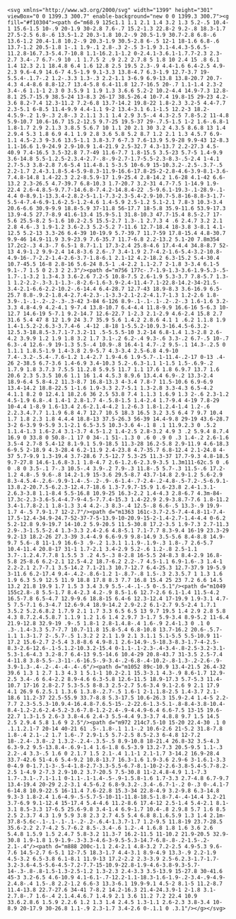 `<svg xmlns="http://www.w3.org/2000/svg" width="1399" height="301" viewBox="0 0 1399.3 300.7" enable-background="new 0 0 1399.3 300.7"><g fill="#f10304"><path d="m68.9 125c1.1 1.1 2.1 1.4 3.2 1.3 5.2-.5 10.4-1 15.6-1.5 10-.9 20-1.9 30-2.8 7.6-.7 15.2-1.3 22.8-2 9.2-.8 18.3-1.7 27.5-2.5 6.8-.6 13.5-1.2 20.3-1.8 10.2-.9 20.5-1.9 30.7-2.8 6.8-.6 13.6-1.2 20.4-1.8 10.2-.9 20.3-1.9 30.5-2.8 6-.5 12-1 18-1.6 6.8-.6 13.7-1.2 20.5-1.8 1-.1 1.9-.1 2.8-.3 2-.5 3-1.9 3.1-4.4.3-5.6.5-11.2.8-16.7.3-5.4.7-10.8 1.1-16.2.1-1.2 0-2.4.1-3.6.1-1.7.7-2.3 2.3-2.7 3.4-.7 6.7-.9 10 .1 1.7.5 2 .9 2.2 2.7.8 5 1.8 10 2.4 15 .8 6.1 1.4 12.3 2.1 18.4.8 6.4 1.6 12.8 2.5 19.5 2.3-.9 4.4-1.6 6.4-2.5 4.9-2.3 9.6-4.9 14.6-7 4.5-1.9 9.1-3.3 13.8-4.7 6.3-1.9 12.7-3.7 19-5.5.4-.1.7-.2 1.2-.3.3 1.3-.3 2.2-1.1 3-6.9 6.9-13.8 13.8-20.7 20.7-4.3 4.4-8.6 8.8-12.7 13.4-5.8 6.4-11.8 12.7-16.5 20-.7 1.1-1.4 2.3-2 3.4-.6 1.1-1 2.3 0 3.5.9 1 1.9 1.3 3.6.6 5.2-2 10.2-4.4 14.9-7.3 12.8-8.1 25.7-15.9 38.5-24 13-8.3 26-17 38.5-26.4 10-7.4 19.8-15 29-23 4.2-3.6 8.2-7.4 12.3-11.2 7.2-6.8 13.7-14.2 19.8-22 1.8-2.3 3.2-5 4.4-7.7 2.3-5.1 6-8.5 11.4-9.9 4.4-1.1 9-2 13.4-3.1 6.1-1.5 12.2-3 18.2-4.5.9-.2 1.9-.3 2.8-.3 2.1.1 3.1 1.4 2.9 3.5-.4 4.3-2.5 7.8-5.2 11-4.8 5.9-10.7 10.6-16.7 15.2-12.5 9.7-25 19.5-37 29-.7.5-1.5 1-2 1.6-.6.8-1 1.8-1.7 2.9 2.1.3 3.8.5 5.6.7 10 1.1 20 2.1 30 3.2 4.3.5 8.6.8 13 1.4 2.9.4 5.3 1.8 6.9 4.1 1.9 2.8 3.6 5.8 5.2 8.7 1.2 2.1 1.3 4.5.7 6.9-1.1 4.5-2.3 9-3.6 13.5-1.1 3.8-3.7 6-7.3 7.6-13.9 5.9-28 9.9-43 12-8.3 1.1-16.6 1.9-24.9 2.9-10.9 1.4-21.9 2.5-32.7 4.3-13.7 2.2-27.3 4.5-40.9 7.4-16.5 3.5-32.8 7.7-49 11.6-7.7 1.8-15.5 3.5-23 5.7-5 1.4-9.9 3.6-14.8 5.5-1.2.5-2.3.4-2.7-.8-.9-2.7-1.7-5.5-2.3-8.3-.5-2.4 1-4.1 2.7-5.3 3.8-2.8 7.6-5.4 11.4-8.1 5-3.5 10-6.9 15-10.3.2-.2.5-.3.7-.5 2.2-1.7 2.4-3.1.8-5.4-5.9-8.3-11.9-16.6-17.8-25-2-2.8-4.6-3.9-8.1-3.6-7.4.8-14.8 1.4-22.3 2.2-8.5.9-17 1.9-25.4 2.8-14.2 1.6-28 4.1-42 6.6-13.2 2.3-26.5 4.7-39.7 6.8-10.3 1.7-20.7 3.2-31 4.7-7.5 1-14.9 1.9-22.4 2.6-4.8.5-9.7.7-14.6.8-7.4.2-14.8.4-22 .5-9.6.1-19.3-.1-28.9-.1-4.4 0-8.9.1-13.3.4-2.8.2-5-1.1-7.3-2.3-5.4-2.9-10.7-5.8-16-8.8-3-1.7-5.5-4-7.4-6.9-1.6-2.5-1.2-4.6 1.4-5.9 2.5-1.2 5.1-2.1 7.8-3 10.3-3.4 20.6-6.6 30.9-9.9 18.8-5.9 37-11.8 56-17.7 18-5.8 35.9-11.6 53.9-17.3 13.9-4.5 27.7-8.9 41.6-13.4 15.9-5.1 31.8-10.3 47.7-15.4 8.5-2.7 17-5.6 25.5-8.2 5-1.6 10.2-2.5 15.5-2.7 1.3-.1 2.7.3 4 .6 2.4.7 3.2 2.1 2.8 4.6-.3 1.9-1.2 3.6-2.3 5.2-5.2 7-11.6 12.7-18.4 18-3.8 3-8.1 4.1-12.5 5.2-13 3.3-26 6.4-39 10-19.9 5.7-39.7 11.7-59 17.8-15.4 4.8-30.7 9.9-46 14.9-11.9 3.9-23.9 7.6-35.7 11.7-6.8 2.2-13.2 5.1-20 7.8m354 17.2c2-.3 4.3-.7 6.5-1 8.7-1.1 17.3-2.4 25.8-4.6 17.4-4.4 34.8-8.7 52-13 4.9-1.2 9.9-2.4 14.8-3.6 2.6-.7 3.4-1.9 2.7-4.2-1.6-5.4-3.2-10.8-4.9-16-.7-2.2-1.4-2.6-3.7-1.8-6.1 2.1-12 4.2-18.2 6.3-15.2 5.4-30.4 10.7-45.5 16-8 2.8-16 5.6-24 8.5-1 .4-2.2 1.1-2.7 2-1.8 3-3.4 6.1-5 9.1-.7 1.5 0 2.3 2 2.3"/><path d="m756 177c-.7-1.9-1.3-3.6-1.9-5.3-.5-1.7-.1-3.2 1.3-4.3 3.6-2.6 7.2-5 10.8-7.5 2.6-1.9 5.3-3.7 7.8-5.7 1.3-1 1.2-2.2-.3-3.1-1.3-.8-2.6-1.6-3.9-2.4-11.4-7.1-22.8-14.2-34-21.5-3.4-2.1-6.6-2.2-10.2-.6-14.4 6.4-28.7 12.7-43 18.9-8.3 3.6-16.9 6.5-25.7 8.8-.9.2-1.8.4-2.7.4-2.3-.1-3.3-2.1-2.2-4.1.7-1.3 1.2-2.6 1.8-3.9-.1-.1-.2-.2-.3-.3-42 3-84 6-126 8.9-.1-.1-.1-.2-.2-.3 1.6-1.6 3.2-3.3 4.8-4.9 4.2-4.1 9-7.4 13.8-10.7 6.4-4.4 11.8-9.9 16.6-16 5-6.3 10-12.7 14.6-19 5-7.1 9.2-14.7 12.6-22.7 1-2.3 2.1-2.9 4.6-2.4 15.8 2.7 31.6 5.4 47 8 12 1.9 24 3.7 35.9 5.6 1.4.2 2.8.6 4.1 1 .6.2 1.1.8 1.9 1.4-1.5.2-2.6.3-3.7.4-6 .4-12 .8-18 1-5.5.2-10.9.3-16.4.5-6.3.2-12.5.3-18.8.5-3.7.1-7.3.2-11 .5-5.5.5-10 3.2-14 6.8-1.4 1.3-2.8 2.6-4.2 3.9.9 1.2 1.9 1.8 3.2 1.7 3.1-.2 6.2-.4 9.3-.6 3.3-.2 6.7-.5 10-.7 6.3-.4 12.6-.9 19-1.3 5.5-.4 10.9-.8 16.4-1 4.7-.2 9.5-.1 14.3-.2.5 0 1.1.1 1.8.5-1.9 1.4-3.8 2.9-5.7 4.3-3.4 2.5-6.8 4.9-10 7.4-.3.2-.5.4-.7.6-1.2 1.4-2.7 1.9-4.6 1.9-5.7-.1-11.4-.2-17 0-13 .4-26 2-38.5 6.7-3.6 1.4-6.9 3.4-10.3 5.2-.6.3-1.1 1-1.5 1.5-.6.9-.2 1.7.9 1.8 3.7.3 7.5.5 11.2.8 5.9.5 11.7 1.1 17.6 1.8 6.9.7 13.7 1.6 20.6 2.3 5.3.5 10.6 1.1 16 1.4 4.5.3 8.9.6 13.4.4 6.9-.2 13.3-2.4 18.9-6.4 5.8-4.2 11.3-8.7 16.8-13.3 4-3.4 7.8-7 11.5-10.6 6.9-6.9 13.4-14.2 18.8-22.5 1-1.6 1.9-3.3 2.7-5.1 1.3-2.8 3.3-4.3 6.5-4.2 4.1.1 8.2 0 12.4.1 18.2.6 36 2.5 53.8 7.4 1.1.3 1.6.9 1.3 2-.6 2.3-1.2 4.5-1.9 6.8-.4 1.4-1 2.8-1.7 4-.5.8-1.5 1.4-2.4 1.7-9.4 4-19 7.8-29 10-4.4 1-8.9 1.6-13.4 2.6-2.1.4-4.2 1.2-6.3 1.8-1.2.4-1.4 1.2-.6 2.2.3.4.7.7 1.1.9 6.8 4.7 12.7 10.5 18.3 16.5 3.2 3.5 6.4 7 9.7 10.4 1.7 1.8 2.3 1.8 4.4.4 18.8-13 37.5-26.3 56-39 14.4-9.8 29-19 43.6-28.7 3-2 6-3.9 9-5.9 3.1-2.1 6.5-3.5 10.3-3.6 4-.1 8 .1 11.9.2.3 0 .5.2 1.1.4-1.3 1.6-2.4 3.1-3.7 4.5-1.2 1.4-2.5 2.8-3.2 4.9 3 .2 5.9.4 8.7.4 16.9 0 33.8 0 50.8-.1 17 0 34-.1 51-.1.3 0 .6 0 .9 0 .3 1.4-.2 2.6-1.6 3.5-4 2.7-8 5.4-12 8.1-9.1 5.9-18.5 11.3-28 16.2-5.8 2.9-11.9 4.6-18.3 6-9.5 2-18.9 4.3-28.4 6.2-11.9 2.4-23.8 4.7-35.7 6.8-12.4 2.1-24.8 4-37 5.7-9.9 1.3-19.4 3.7-28.6 7.5-12.7 5.3-25 11.3-37 17.7-9.3 4.8-18.5 9.7-27.8 14.6-1.6.8-3.1 1.8-4.7 2.6-1.2.6-2.3.9-3.5 1.3m111-62c.5 0 .6 0 .8 0 3.5-.1 7-.3 10.5-.4 3.9-.2 7.9-.3 11.8-.5 5.7-.3 11.5-.6 17.2-1.2 4.8-.5 9.6-.8 14.2-1.9 15-3.6 29.5-8.7 43.7-14.8 2.9-1.2 5.6-2.9 8.3-4.5.4-.2.6-.9.9-1.4-.5-.2-.9-.6-1.4-.7-2.4-.2-4.8-.5-7.2-.5-6.9.1-13.8.2-20.7.5-6.2.3-12.4.7-18.6 1.3-7.9.7-15.9 1.6-23.8 2.4-1.3.1-2.6.3-3.8 1.1-8.4 5.5-16.8 10.9-25 16.3-2.2 1.4-4.3 2.8-6.7 4.3m-84-17.3c-2.3-3.6-5.4-4.7-9-4.5-7.7.4-15.3 1.4-22.9 2.9-3.8.7-7.6 1.8-11.2 3.4-1.7.8-2.1 1.8-1.3 3.4 4.2-.3 8.3-.4 12.5-.8 6.6-.5 13.3-.9 19.9-1.7 4-.5 7.9-1.7 12-2.7"/><path d="m1363 161c-3.7-2.5-7.4-4.8-11-7.4-17.5-12.4-34.9-24.7-52-37-7-5-13.9-10-20.9-15-2-1.4-2.7-1.4-4.4 0-6.2 5.2-12.8 9.9-19.7 14-10.2 5.9-20.5 11.5-30.8 17.2-3.5 1.9-7.3 2.7-11.3 2.9-.3-1.5.5-2.4 1.3-3.3 2.4-2.6 4.8-5.1 7.1-7.7 8.3-9.4 16-19 23.3-29 9.2-13 18.2-26 27.3-39 3.4-4.9 6.6-9.9 9.8-14.9 3.5-5.6 8.4-8.8 14.9-9.7 5.6-.8 11-1.9 16.6-3 .9-.2 1.3.1 1.1.9-.1.9-.3 1.8-.7 2.6-5.7 10.4-11.4 20.8-17 31-1 1.7-2.1 3.4-2.9 5.2-.6 1.2-.8 2.5-1.1 3.7-.1.2.4.7.7.8 1.5.5 3 .2 4.5-.3 8-2.8 16-5.5 24-8.3 8.4-2.9 16.8-5.8 25-8.6 6.2-2.1 12.5-4.2 18.7-6.2 2.2-.7 4.5-1.1 6.9-1.6-.3 1.4-1 2.2-2.1 2.7-7.1 3.5-14.2 7.1-21.3 10.7-12.7 6.4-25.3 12.7-37.9 19-5.9 3-11.6 6.2-17.4 9.4-.4.2-.8.6-1.2 1-.8.7-.8 1.5-.3 2.3.5.7 1 1.3 1.6 1.9 6.3 5.9 12.5 11.9 18.8 17.8 8.3 7.7 16.8 15.4 25 23 7.2 6.6 14.5 13.2 21.8 19.9 1.7 1.5 3 3.4 3.9 5.5-.4-.1-.5 0-.5.1"/><path d="m1049 155c2.8-.8 5.5-1.7 8.4-2.3 4.2-.9 8.5-1.6 12.7-2.6 6.1-1.4 11.5-4.2 16.5-7.8 6.5-4.7 12.9-9.6 18.8-15 6.4-6 12.3-12.4 17-19.9 1.9-3.1 4.7-5 7.5-7.1 6.3-4.7 12.6-9.4 18.9-14.2 2.9-2.2 6.1-2.7 9.5-2.4 1.7.1 3.5.2 5.2.6.8.2 1.7.9 2.1 1.7 3.3 6.5 6.5 13 9.7 19.5 1.4 2.9 2.8 5.8 4.3 8.7.2.4.5.8.7 1.1.9 1.2 1.6 1.4 2.9.7 3-1.7 5.9-3.4 8.9-5.2 11-6.4 21.9-12.8 32.9-19 .9-.5 1.8-1 2.8-1.4.8-.4 1.6-.9 2.4-1.3 0 .1 0 .3-.1.4-3.3 5.7-7.7 10.7-11.8 15.8-5.4 6.8-10.8 13.7-16.2 20.6-.5.7-1.1 1.3-1.7 2-.5.7-.5 1.3.2 2 2.1 1.9 2.1 3.1.1 5.1-5.5 5.5-10.9 11-17.2 15.6-2.7 2-5.4 3.8-8.6 4.9-8.1 2.6-14.9-.5-18.3-8.3-1.7-4-2.5-8.3-2.6-12.6-.1-5.1.2-10.3.2-15.4 0-1.1-.1-2.3-.4-3.4-.8-2.5-3.2-3.1-5.3-1.6-4.3 3.2-8.7 6.4-13 9.5-14.6 10.4-29 20.8-43.7 31-3.5 2.5-7.4 4-11.8 3.8-5.5-.3-11-.6-16.5-.9-3.4-.2-6.8-.4-10.2-.8-1.3-.2-2.6-.9-3.9-1.3-.4-.2-.4-.4-.4-.6"/><path d="m1052 89c-10.9 13.4-21.5 26.4-32 39.6 1.3 1 2.7 1.3 4.3 1 5.1-1 10.2-2.1 15.3-3.1 4.3-.9 8.6-1.7 12.9-2.5 3.4-.6 6.4-2.2 8.9-4.6 6.3-5.8 12.6-11.5 18.9-17.3 5.7-5.3 11.4-10.7 17-16 2.8-2.7 5.3-5.5 8-8.3 2.5-2.7 5.6-3.4 9.1-2.6 9 2.1 17.9 4.1 26.9 6.2.5.1 1.3.6 1.3.8-.2.7-.5 1.6-1 2-1.1.8-2.5 1.4-3.7 2.1-18.6 11.2-37 22.5-55.9 33.7-8.8 5.3-17.5 10.6-26.3 15.9-2.4 1.4-5 2.2-7.7 2.3-5.5.3-10.9.4-16.4.8-7.6.5-15-.2-22.6-1.3-5.1-.8-8.4-3.8-10.4-8.4-1.2-2.6-2.4-5.2-3.6-7.8-1.2-2.4-.9-4.4.9-6.4 6.6-7.5 13-15 19.6-22.7 1.3-1.5 2.6-3 3.8-4.6 2.4-3 5.5-4.4 9.3-3.7 4.8.8 9.7 1.5 14.5 2.5 2.9.4 5.8 1.6 9 2.5"/><path d="m972 214c7.5-10 15-20 22.4-30 .1 0 .1.1.2.1-7 20-14 40-21 61 .5-.1.8-.1 1.1-.2 10.6-2.6 21-5.2 31.8-7.8 1.8-.4 2.1-.2 1.7 1.6-.7 2.9-1.5 5.7-2.5 8.5-2.3 6-4.8 12-7.2 18-.2.4-.3.8-.2 1.3.2-.2.4-.3.5-.5 8.9-10.8 18-21.4 26.8-32 3.5-4.3 6.3-9.2 9.5-13.8.4-.6.9-1.4 1.6-1.8 6.5-3.9 13.2-7.3 20.5-9.5 1.1-.3 2.2-.4 3.3-.5 1.6 0 2.1.7 1.5 2.1-.4 1.1-1 2.1-1.7 3-14.2 16.9-28.4 33.7-42.6 51-4.6 5.4-9.2 10.8-13.7 16.3-1.6 1.9-3.6 2.9-6 3-1.6.1-3.3 0-4.9 0-1.7.1-3-.5-4-1.8-2.7-3.3-5.5-6.7-8.1-10-2-2.6-3.8-5.4-5.7-8.2-2.5 1-4.9 2-7.3 2.9-10.2 3.7-20.5 7.5-30.8 11-2.4.8-4.9 1.1-7.3 1.7-.3.1-.7.1-1.1 0-1.1-.1-1.4-.5-.9-1.5.8-1.6 1.7-3.3 2.7-4.8 6.7-9.7 13.4-19.4 20-29 2.2-3.1 4.5-6.2 6.8-9.3.2-.3.4-.6.7-1-.2 0-.3 0-.4.1-7 6-14.8 10.9-22.5 16-11.4 7.6-22.8 15.3-34 22.8-4.9 3.2-9.8 6.3-14.8 9.3-3 1.8-2.4 1.6-4.9-.5-5.7-5-10-11-11.8-18.5-1.8-7.4-.4-14.4 3.2-21 3.7-6.9 9.1-12.4 15-17.4 5.4-4.6 11.2-8.6 17.4-12 2.5-1.4 5.4-2.1 8.1-3.1 8.5-3.3 17-6.5 25.6-9.8 3.4-1.4 6.9-1.7 10.4-.8 2.9.8 5.7 1.6 8.5 2.5 2.3.7 4.3 1.9 5.9 3.8 2.3 2.7 4.5 5.4 6.8 8.1.6.5.9 1.3 1.4 2.1m-37.8-5.6c-.1-.1-.1-.1-.2-.2-.6.4-1.3.7-1.7 1.2-9.5 11.8-19 23.7-28.5 35.6-2.2 2.7-4.2 5.7-6.2 8.5-.3.4-.6 1.2-.4 1.6.8 1.8 1.6 3.6 2.6 5.4.8 1.5.9 1.5 2.4.7 5.8-3.2 11.3-7 16.2-11.5 11-10.2 21.9-20.5 32.9-30.8 1.9-1.8 1.9-1.9-.3-3.3-4.6-3-9.5-5.3-14.7-6.8-.8-.2-1.5-.2-2.1-.4"/><path d="m888 200c-1.1 2.4-2.1 4.8-3.2 7.2-2.5 4.9-5.3 9.6-7.6 14.5-2.7 6-5.1 12-7.5 18.3-1.7 4.4-3.1 8.9-4.9 13.3-.9 2.2-1.9 4.5-3.2 6.5-3.8 6.1-8.1 11.9-13 17.2-2.2 2.3-3.9 2.5-6.2.3-1.7-1.7-3.2-3.6-4.5-5.6-4.5-7.2-7.7-15-10.9-22.8-1.9-4.6-3.8-9.3-5.7-14-.3-.8-.8-1.5-1.3-2.5-1.2 1.3-2.3 2.4-3.3 3.5-13.9 15-27.8 30-41.6 45-3 3.2-6.5 4.6-10.9 4.1-6.1-.7-12.2-1.1-18.3-1.6-1.9-.2-3.4-.9-4.9-2.4.8-.4 1.5-.8 2.2-1.2 6.6-3 13.3-6.1 19.9-9.1 4.5-2 8.1-5 11.2-8.7 11.4-13.8 22.7-27.6 34-41 7-8.2 14.2-16.3 21.4-24.3.9-1 2-1.8 3.1-2.7.8-.7 1.6-.4 2.1.4.4.6.7 1.4.9 2.1 3.6 11.2 7.2 22.4 10.9 33.6.2.8.6 1.5.9 2.2.6 1.2 1.3 1.4 2.4.5 1.3-1.1 2.6-2.3 3.8-3.4 10-8.9 20-17.9 30-26.8 1.1-.9 2.3-1.7 3.4-2.6 0-.1.1 0 .3.1"/></g></svg>`
